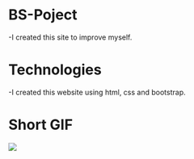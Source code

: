 # BS-Poject
-I created this site to improve myself.

# Technologies
-I created this website using html, css and bootstrap.

# Short GIF

![](ekranakaydi.gif)